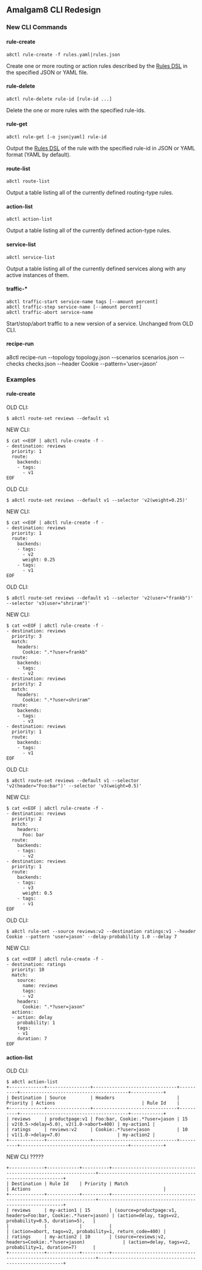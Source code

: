 ## Amalgam8 CLI Redesign

### New CLI Commands

#### rule-create

```
a8ctl rule-create -f rules.yaml|rules.json
```
Create one or more routing or action rules described 
by the [Rules DSL](https://www.amalgam8.io/docs/control-plane/controller/rules-dsl/)
in the specified JSON or YAML file.

#### rule-delete

```
a8ctl rule-delete rule-id [rule-id ...]
```
Delete the one or more rules with the specified rule-ids.

#### rule-get

```
a8ctl rule-get [-o json|yaml] rule-id
```
Output the [Rules DSL](https://www.amalgam8.io/docs/control-plane/controller/rules-dsl/)
of the rule with the specified rule-id in JSON or YAML format (YAML by default).

#### route-list

```
a8ctl route-list
```
Output a table listing all of the currently defined routing-type rules.

#### action-list

```
a8ctl action-list
```
Output a table listing all of the currently defined action-type rules.

#### service-list

```
a8ctl service-list
```
Output a table listing all of the currently defined services along with any active instances of them.

#### traffic-*

```
a8ctl traffic-start service-name tags [--amount percent]
a8ctl traffic-step service-name [--amount percent]
a8ctl traffic-abort service-name
```
Start/stop/abort traffic to a new version of a service. Unchanged from OLD CLI.

#### recipe-run

a8ctl recipe-run --topology topology.json --scenarios scenarios.json --checks checks.json --header Cookie --pattern='user=jason'

### Examples

#### rule-create

OLD CLI:
```
$ a8ctl route-set reviews --default v1
```
NEW CLI:
```
$ cat <<EOF | a8ctl rule-create -f -
- destination: reviews
  priority: 1
  route:
    backends:
    - tags:
      - v1
EOF
```

OLD CLI:
```
$ a8ctl route-set reviews --default v1 --selector 'v2(weight=0.25)'
```
NEW CLI:
```
$ cat <<EOF | a8ctl rule-create -f -
- destination: reviews
  priority: 1
  route:
    backends:
    - tags:
      - v2
      weight: 0.25
    - tags:
      - v1
EOF
```

OLD CLI:
```
$ a8ctl route-set reviews --default v1 --selector 'v2(user="frankb")' --selector 'v3(user="shriram")'
```
NEW CLI:
```
$ cat <<EOF | a8ctl rule-create -f -
- destination: reviews
  priority: 3
  match:
    headers:
      Cookie: ".*?user=frankb"
  route:
    backends:
    - tags:
      - v2
- destination: reviews
  priority: 2
  match:
    headers:
      Cookie: ".*?user=shriram"
  route:
    backends:
    - tags:
      - v3
- destination: reviews
  priority: 1
  route:
    backends:
    - tags:
      - v1
EOF
```

OLD CLI:
```
$ a8ctl route-set reviews --default v1 --selector 'v2(header="Foo:bar")' --selector 'v3(weight=0.5)'
```
NEW CLI:
```
$ cat <<EOF | a8ctl rule-create -f -
- destination: reviews
  priority: 2
  match:
    headers:
      Foo: bar
  route:
    backends:
    - tags:
      - v2
- destination: reviews
  priority: 1
  route:
    backends:
    - tags:
      - v3
      weight: 0.5
    - tags:
      - v1
EOF
```

OLD CLI:
```
$ a8ctl rule-set --source reviews:v2 --destination ratings:v1 --header Cookie --pattern 'user=jason' --delay-probability 1.0 --delay 7
```
NEW CLI:
```
$ cat <<EOF | a8ctl rule-create -f -
- destination: ratings
  priority: 10
  match:
    source:
      name: reviews
      tags:
      - v2
    headers:
      Cookie: ".*?user=jason"
  actions:
  - action: delay
    probability: 1
    tags:
    - v1
    duration: 7
EOF
```

#### action-list

OLD CLI:
```
$ a8ctl action-list
+-------------+----------------+-------------------------------+----------+----------------------------------------+------------+
| Destination | Source         | Headers                       | Priority | Actions                                | Rule Id    |
+-------------+----------------+-------------------------------+----------+----------------------------------------+------------+
| reviews     | productpage:v1 | Foo:bar, Cookie:.*?user=jason | 15       | v2(0.5->delay=5.0), v2(1.0->abort=400) | my-action1 |
| ratings     | reviews:v2     | Cookie:.*?user=jason          | 10       | v1(1.0->delay=7.0)                     | my-action2 |
+-------------+----------------+-------------------------------+----------+----------------------------------------+------------+    
```
NEW CLI ?????
```
+-------------+------------+----------+----------------------------------------------------------------+---------------------------------------------------------+
| Destination | Rule Id    | Priority | Match                                                          | Actions                                                 |
+-------------+------------+----------+----------------------------------------------------------------+---------------------------------------------------------+
| reviews     | my-action1 | 15       | (source=productpage:v1, headers=Foo:bar, Cookie:.*?user=jason) | (action=delay, tags=v2, probability=0.5, duration=5),   |
|             |            |          |                                                                | (action=abort, tags=v2, probability=1, return_code=400) |
| ratings     | my-action2 | 10       | (source=reviews:v2, headers=Cookie:.*?user=jason)              | (action=delay, tags=v2, probability=1, duration=7)      |
+-------------+------------+----------+----------------------------------------------------------------+---------------------------------------------------------+
```
